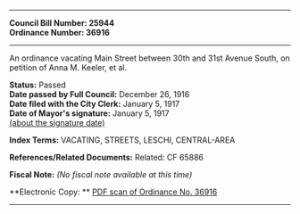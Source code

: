 * * * * *  
  
**Council Bill Number: [](#h0)[](#h2)25944**   
**Ordinance Number: 36916**  
  
* * * * *  
  
An ordinance vacating Main Street between 30th and 31st Avenue South, on petition of Anna M. Keeler, et al.  
  
**Status:** Passed   
**Date passed by Full Council:** December 26, 1916   
**Date filed with the City Clerk:** January 5, 1917   
**Date of Mayor's signature:** January 5, 1917   
[(about the signature date)](/~public/approvaldate.htm)   
  
  
  
**Index Terms:** VACATING, STREETS, LESCHI, CENTRAL-AREA  
  
**References/Related Documents:** Related: CF 65886  
  
**Fiscal Note:** *(No fiscal note available at this time)*  
  
**Electronic Copy: ** [PDF scan of Ordinance No. 36916](/~archives/Ordinances/Ord_36916.pdf)  
  
* * * * *  
